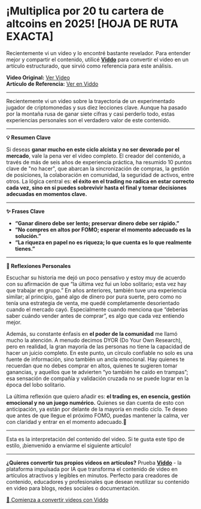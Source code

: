 # ¡Multiplica por 20 tu cartera de altcoins en 2025! [HOJA DE RUTA EXACTA]

Recientemente vi un video y lo encontré bastante revelador. Para entender mejor y compartir el contenido, utilicé **[Viddo](https://viddo.pro/)** para convertir el video en un artículo estructurado, que sirvió como referencia para este análisis.

**Video Original:** [Ver Video](https://www.youtube.com/watch?v=q2vykOr2zic)  
**Artículo de Referencia:** [Ver en Viddo](https://viddo.pro/zh/video-result/67bb32df-bd55-4610-935d-d2d69ee5ea5f)

---

Recientemente vi un video sobre la trayectoria de un experimentado jugador de criptomonedas y sus diez lecciones clave. Aunque ha pasado por la montaña rusa de ganar siete cifras y casi perderlo todo, estas experiencias personales son el verdadero valor de este contenido.

---

**💡 Resumen Clave**

Si deseas **ganar mucho en este ciclo alcista y no ser devorado por el mercado**, vale la pena ver el video completo. El creador del contenido, a través de más de seis años de experiencia práctica, ha resumido 10 puntos clave de "no hacer", que abarcan la sincronización de compras, la gestión de posiciones, la colaboración en comunidad, la seguridad de activos, entre otros. La lógica central es: **el éxito en el trading no radica en estar correcto cada vez, sino en si puedes sobrevivir hasta el final y tomar decisiones adecuadas en momentos clave.**

---

**✨ Frases Clave**

- **“Ganar dinero debe ser lento; preservar dinero debe ser rápido.”**
- **“No compres en altos por FOMO; esperar el momento adecuado es la solución.”**
- **“La riqueza en papel no es riqueza; lo que cuenta es lo que realmente tienes.”**

---

**🧠 Reflexiones Personales**

Escuchar su historia me dejó un poco pensativo y estoy muy de acuerdo con su afirmación de que “la última vez fui un lobo solitario; esta vez hay que trabajar en grupo.” En años anteriores, también tuve una experiencia similar; al principio, gané algo de dinero por pura suerte, pero como no tenía una estrategia de venta, me quedé completamente desorientado cuando el mercado cayó. Especialmente cuando menciona que “deberías saber cuándo vender antes de comprar”, es algo que cada vez entiendo mejor.

Además, su constante énfasis en **el poder de la comunidad** me llamó mucho la atención. A menudo decimos DYOR (Do Your Own Research), pero en realidad, la gran mayoría de las personas no tiene la capacidad de hacer un juicio completo. En este punto, un círculo confiable no solo es una fuente de información, sino también un ancla emocional. Hay quienes te recuerdan que no debes comprar en altos, quienes te sugieren tomar ganancias, y aquellos que te advierten “yo también he caído en trampas”; esa sensación de compañía y validación cruzada no se puede lograr en la época del lobo solitario.

La última reflexión que quiero añadir es: **el trading es, en esencia, gestión emocional y no un juego numérico.** Quienes se dan cuenta de esto con anticipación, ya están por delante de la mayoría en medio ciclo. Te deseo que antes de que llegue el próximo FOMO, puedas mantener la calma, ver con claridad y entrar en el momento adecuado.💪

---

Esta es la interpretación del contenido del video. Si te gusta este tipo de estilo, ¡bienvenido a enviarme el siguiente artículo!

---

**¿Quieres convertir tus propios videos en artículos?** Prueba **[Viddo](https://viddo.pro/)** - la plataforma impulsada por IA que transforma el contenido de video en artículos atractivos y legibles en minutos. Perfecto para creadores de contenido, educadores y profesionales que desean reutilizar su contenido en video para blogs, redes sociales o documentación.

[🚀 Comienza a convertir videos con Viddo](https://viddo.pro/)
